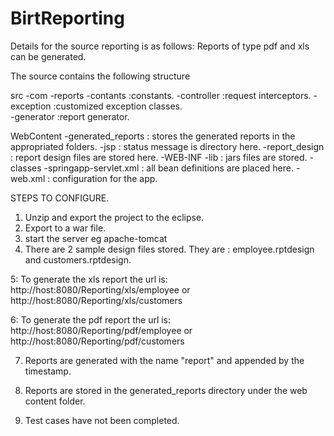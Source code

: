 # BirtReporting

Details for the source reporting is as follows: Reports of type pdf and xls can be generated.

The source contains the following structure

 src
    -com
      -reports
	-contants 		  :constants.
  	-controller		  :request interceptors.
	-exception		  :customized exception classes.	
	-generator		  :report generator.
	
WebContent
    -generated_reports		  : stores the generated reports in the appropriated folders.
    -jsp	                  : status message is directory here.
    -report_design		  : report design files are stored here.
    -WEB-INF
	-lib			  : jars files are  stored.
	-classes
	-springapp-servlet.xml    : all bean definitions are placed here.
	-web.xml		  : configuration for the app.


STEPS TO CONFIGURE.
1. Unzip and export the project to the eclipse.
2. Export to a war file.
3. start the server eg apache-tomcat
4. There are 2 sample design files stored. They are : employee.rptdesign and customers.rptdesign.
	
5: To generate the xls report the url is:
   http://host:8080/Reporting/xls/employee or http://host:8080/Reporting/xls/customers


6: To generate the pdf report the url is:
   http://host:8080/Reporting/pdf/employee or http://host:8080/Reporting/pdf/customers


7. Reports are generated with the name "report" and appended by the timestamp.

8. Reports are stored in the generated_reports directory under the web content folder.

9. Test cases have not been completed.

